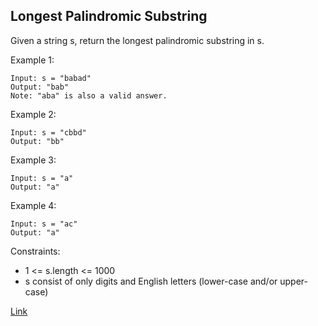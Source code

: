 ## Longest Palindromic Substring ##

Given a string s, return the longest palindromic substring in s.

Example 1:
```
Input: s = "babad"
Output: "bab"
Note: "aba" is also a valid answer.
```
Example 2:
```
Input: s = "cbbd"
Output: "bb"
```
Example 3:
```
Input: s = "a"
Output: "a"
```
Example 4:
```
Input: s = "ac"
Output: "a"
```

Constraints:
* 1 <= s.length <= 1000
* s consist of only digits and English letters (lower-case and/or upper-case)

[Link](https://leetcode.com/problems/longest-palindromic-substring/)